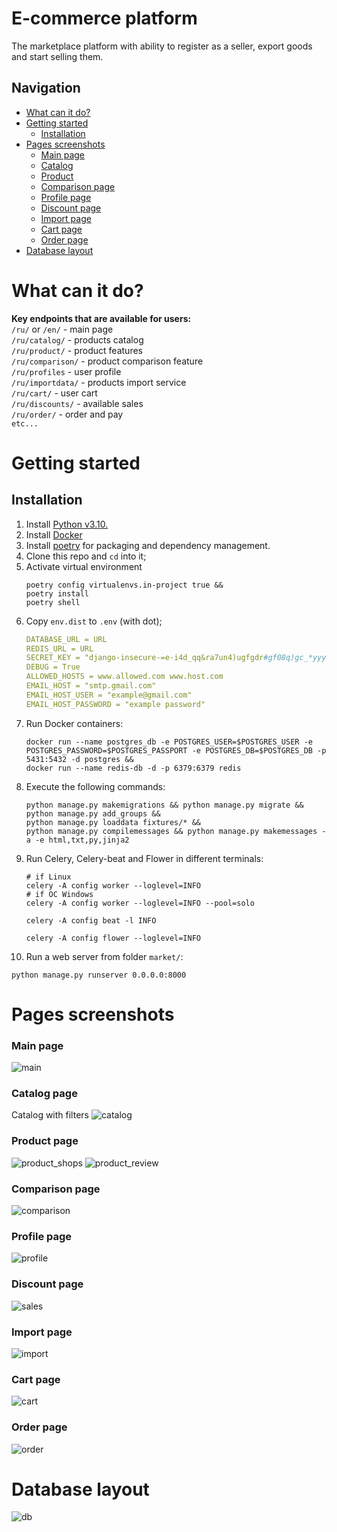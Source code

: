 # E-commerce platform
The marketplace platform with ability to register as a seller, export goods and start selling them.
## Navigation
  * [What can it do?](#what-can-it-do?)
  * [Getting started](#getting-started)
      * [Installation](#installation)
  * [Pages screenshots](#pages-screenshots)
    * [Main page](#main-page)
    * [Catalog](#catalog-page)
    * [Product](#product-page)
    * [Comparison page](#comparison-page)
    * [Profile page](#profile-page)
    * [Discount page](#discount-page)
    * [Import page](#import-page)
    * [Cart page](#cart-page)
    * [Order page](#order-page)
  * [Database layout](#database-layout)

# What can it do?

**Key endpoints that are available for users:**
<br> ```/ru/``` or ```/en/``` - main page <br>
```/ru/catalog/``` - products catalog <br>
```/ru/product/``` - product features <br>
```/ru/comparison/``` - product comparison feature <br>
```/ru/profiles``` - user profile <br>
```/ru/importdata/``` - products import service <br>
```/ru/cart/``` - user cart <br>
```/ru/discounts/``` - available sales <br>
```/ru/order/``` - order and pay <br>
```etc...``` <br>



# Getting started

## Installation
1. Install [Python v3.10.](https://docs.python.org/3.10/)
2. Install [Docker](https://docs.docker.com/engine/install/)
3. Install [poetry](https://python-poetry.org/) for packaging and dependency management.
4. Clone this repo and `cd` into it;
5. Activate virtual environment
    ```shell
    poetry config virtualenvs.in-project true &&
    poetry install
    poetry shell
    ```
6. Copy `env.dist` to `.env` (with dot);
    ```yaml
    DATABASE_URL = URL
    REDIS_URL = URL
    SECRET_KEY = "django-insecure-=e-i4d_qq&ra7un4)ugfgdr#gf08q)gc_*yyy4@7--kt(0(p#!("
    DEBUG = True
    ALLOWED_HOSTS = www.allowed.com www.host.com
    EMAIL_HOST = "smtp.gmail.com"
    EMAIL_HOST_USER = "example@gmail.com"
    EMAIL_HOST_PASSWORD = "example password"
    ```
7. Run Docker containers:
    ```shell
    docker run --name postgres_db -e POSTGRES_USER=$POSTGRES_USER -e POSTGRES_PASSWORD=$POSTGRES_PASSPORT -e POSTGRES_DB=$POSTGRES_DB -p 5431:5432 -d postgres &&
    docker run --name redis-db -d -p 6379:6379 redis
    ```
8. Execute the following commands:
   ```shell
   python manage.py makemigrations && python manage.py migrate &&
   python manage.py add_groups &&
   python manage.py loaddata fixtures/* &&
   python manage.py compilemessages && python manage.py makemessages -a -e html,txt,py,jinja2
   ```
9. Run Celery, Celery-beat and Flower in different terminals:
   ```shell
   # if Linux
   celery -A config worker --loglevel=INFO 
   # if ОС Windows
   celery -A config worker --loglevel=INFO --pool=solo
   ````
   ```shell
   celery -A config beat -l INFO
   ```
   ```shell
   celery -A config flower --loglevel=INFO
   ```
10. Run a web server from folder `market/`:
   ```shell
   python manage.py runserver 0.0.0.0:8000
   ```

# Pages screenshots
### Main page
![main](screenshots/main.png)

### Catalog page
Catalog with filters
![catalog](screenshots/catalog.png)

### Product page
![product_shops](screenshots/product_shops.png)
![product_review](screenshots/reviews.png)

### Comparison page
![comparison](screenshots/compare.png)

### Profile page
![profile](screenshots/profile.png)

### Discount page
![sales](screenshots/sales.png)

### Import page
![import](screenshots/upload_form.png)

### Cart page
![cart](screenshots/cart.png)

### Order page
![order](screenshots/order.png)

# Database layout
![db](screenshots/db_layout.png)